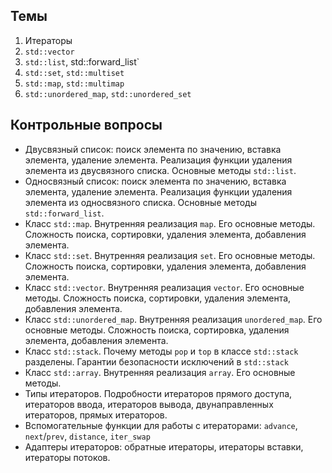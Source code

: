 ## Темы
1. Итераторы
1. `std::vector`
1. `std::list`, std::forward_list`
1. `std::set`, `std::multiset`
1. `std::map`, `std::multimap`
1. `std::unordered_map`, `std::unordered_set`

## Контрольные вопросы
* Двусвязный список: поиск элемента по значению, вставка элемента, удаление элемента. Реализация функции удаления элемента из двусвязного списка. Основные методы `std::list`.
* Односвязный список: поиск элемента по значению, вставка элемента, удаление элемента. Реализация функции удаления элемента из односвязного списка. Основные методы `std::forward_list`.
* Класс `std::map`. Внутренняя реализация `map`. Его основные методы. Сложность поиска, сортировки, удаления элемента, добавления элемента.
* Класс `std::set`. Внутренняя реализация `set`. Его основные методы. Сложность поиска, сортировки, удаления элемента, добавления элемента.
* Класс `std::vector`. Внутренняя реализация `vector`. Его основные методы. Сложность поиска, сортировки, удаления элемента, добавления элемента.
* Класс `std::unordered_map`. Внутренняя реализация `unordered_map`. Его основные методы. Сложность поиска, сортировка, удаления элемента, добавления элемента.
* Класс `std::stack`. Почему методы `pop` и `top` в классе `std::stack` разделены. Гарантии безопасности исключений в `std::stack`
* Класс `std::array`. Внутренняя реализация `array`. Его основные методы. 
* Типы итераторов. Подробности итераторов прямого доступа, итераторов ввода, итераторов вывода, двунаправленных итераторов, прямых итераторов. 
* Вспомогательные функции для работы с итераторами: `advance`, `next`/`prev`, `distance`, `iter_swap`
* Адаптеры итераторов: обратные итераторы, итераторы вставки, итераторы потоков.
